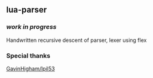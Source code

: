 ## lua-parser

### _work in progress_

Handwritten recursive descent of parser, lexer using flex

### Special thanks

[GavinHigham/lpil53](https://github.com/GavinHigham/lpil53)